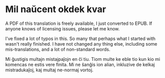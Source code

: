 # Mil naŭcent okdek kvar

A PDF of this translation is freely available, I just converted to EPUB. If anyone knows of licensing issues, please let me know.

I've fixed a lot of typos in this. So many that perhaps what I started with wasn't really finished. I have not changed any thing else, including some mis-translations, and a lot of non-standard words.

Mi ĝustigis multajn mistajpaĵojn en ĉi tiu. Tiom multe ke eble tio kun kio mi komencas ne estis vere finita. Mi ne ŝanĝis ion alian, inkluzive de kelkaj mistradukaĵoj, kaj multaj ne-normaj vortoj.
